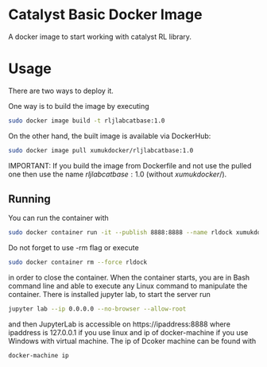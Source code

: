 # Catalyst Basic Docker Image

A docker image to start working with catalyst RL library.

# Usage

There are two ways to deploy it.

One way is to build the image by executing 

```bash
sudo docker image build -t rljlabcatbase:1.0
```
On the other hand, the built image is available via DockerHub:
```bash
sudo docker image pull xumukdocker/rljlabcatbase:1.0
```
IMPORTANT: If you build the image from Dockerfile and not use the pulled one then use the name $rljlabcatbase:1.0$ (without $xumukdocker/$).
## Running

You can run the container with 

```bash
sudo docker container run -it --publish 8888:8888 --name rldock xumukdocker/rljlabcatbase:1.0 
```
Do not forget to use -rm flag or execute
```bash
sudo docker container rm --force rldock
```
in order to close the container. When the container starts, you are in Bash command line and able to execute any Linux command to manipulate the container. There is installed jupyter lab, to start the server run 

```bash
jupyter lab --ip 0.0.0.0 --no-browser --allow-root
```
and then JupyterLab is accessible on https://ipaddress:8888 where ipaddress is 127.0.0.1 if you use linux and ip of docker-machine if you use Windows with virtual machine. The ip of Dcoker machine can be found with
```bash
docker-machine ip
```